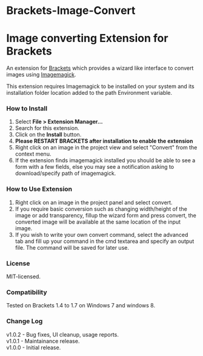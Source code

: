 Brackets-Image-Convert
============================

# Image converting Extension for Brackets
An extension for [Brackets](https://github.com/adobe/brackets/) which provides a wizard like interface to convert images using [Imagemagick](http://www.imagemagick.org/script/binary-releases.php).

This extension requires Imagemagick to be installed on your system and its installation folder location added to the path Environment variable.

### How to Install
1. Select **File > Extension Manager...**
2. Search for this extension.
3. Click on the **Install** button.
4. <b>Please RESTART BRACKETS after installation to enable the extension</b>
5. Right click on an image in the project view and select "Convert" from the context menu.
6. If the extension finds imagemagick installed you should be able to see a form with a few fields,
   else you may see a notification asking to download/specify path of imagemagick.

### How to Use Extension
1. Right click on an image in the project panel and select convert.
2. If you require basic conversion such as changing width/height of the image or add transparency,
   fillup the wizard form and press convert, the converted image will be available at the same location of the input image.
3. If you wish to write your own convert command,
   select the advanced tab and fill up your command in the cmd textarea and specify an output file.
   The command will be saved for later use.



### License
MIT-licensed.

### Compatibility
Tested on Brackets 1.4 to 1.7 on Windows 7 and windows 8.

### Change Log
v1.0.2 - Bug fixes, UI cleanup, usage reports. </br>
v1.0.1 - Maintainance release. </br>
v1.0.0 - Initial release.

